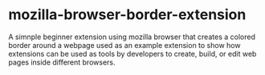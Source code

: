 # mozilla-browser-border-extension
A simnple beginner extension using mozilla browser that creates a colored border around a webpage used as an example extension to show how extensions can be used as tools by developers to create, build, or edit web pages inside different browsers.
